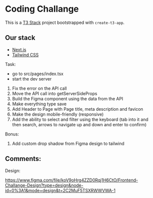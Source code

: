 # Coding Challange

This is a [T3 Stack](https://create.t3.gg/) project bootstrapped with `create-t3-app`.

## Our stack

- [Next.js](https://nextjs.org)
- [Tailwind CSS](https://tailwindcss.com)

Task:

- go to src/pages/index.tsx
- start the dev server

1. Fix the error on the API call
2. Move the API call into getServerSideProps
3. Build the Figma component using the data from the API
4. Make everything type save
5. Add Header to Page with Page title, meta description and favicon
6. Make the design mobile-friendly (responsive)
7. Add the ability to select and filter using the keyboard (tab into it and then search, arrows to navigate up and down and enter to confirm)

Bonus:

1. Add custom drop shadow from Figma design to tailwind

Comments:
- 

Design:

https://www.figma.com/file/koV9oHrg4ZZD0Rqj1H6CtO/Frontend-Challange-Design?type=design&node-id=0%3A1&mode=design&t=2C2MuF5TSXRWWVWA-1
